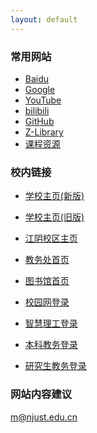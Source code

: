 ```yaml
---
layout: default
---
```


### 常用网站


- <a href="https://www.baidu.com/" target="_blank">Baidu</a>
- <a href="https://www.google.com/" target="_blank">Google</a>
- <a href="https://www.youtube.com/" target="_blank">YouTube</a>
- <a href="https://www.bilibili.com/" target="_blank">bilibili</a>
- <a href="https://github.com" target="_blank">GitHub</a>
- <a href="https://sg1lib.org/" target="_blank">Z-Library</a>
- <a href="https://课程.孝陵卫皇家理工大学.cn" target="_blank">课程资源</a>

### 校内链接
- <a href="http://www.njust.edu.cn/" target="_blank">学校主页(新版)</a>
- <a href="http://www.njust.edu.cn/_t155/main.htm" target="_blank">学校主页(旧版)</a>
- <a href="https://jiangyin.njust.edu.cn/" target="_blank">江阴校区主页</a>
- <a href="https://jwc.njust.edu.cn/" target="_blank">教务处首页</a>
- <a href="http://lib.njust.edu.cn/" target="_blank">图书馆首页</a>

- <a href="http://m.njust.edu.cn/portal/index.html" target="_blank">校园网登录</a>
- <a href="http://ehall.njust.edu.cn/new/index.html" target="_blank">智慧理工登录</a>
- <a href="http://202.119.81.113:8080/" target="_blank">本科教务登录</a>
- <a href="http://gsmis.njust.edu.cn/" target="_blank">研究生教务登录</a>


### 网站内容建议

m@njust.edu.cn

<br>


